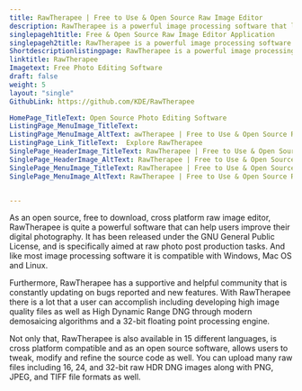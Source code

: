 ```yaml
---
title: RawTherapee | Free to Use & Open Source Raw Image Editor
description: RawTherapee is a powerful image processing software that lets users generate raw files from many digital cameras. It is cross platform compatible as well.
singlepageh1title: Free & Open Source Raw Image Editor Application
singlepageh2title: RawTherapee is a powerful image processing software that lets users generate raw files from many digital cameras. It is cross platform compatible as well.
Shortdescriptionlistingpage: RawTherapee is a powerful image processing software that lets users generate raw files from many digital cameras. It is cross platform compatible as well.
linktitle: RawTherapee
Imagetext: Free Photo Editing Software
draft: false
weight: 5
layout: "single"
GithubLink: https://github.com/KDE/RawTherapee

HomePage_TitleText: Open Source Photo Editing Software
ListingPage_MenuImage_TitleText: 
ListingPage_MenuImage_AltText: awTherapee | Free to Use & Open Source Raw Image Editor
ListingPage_Link_TitleText:  Explore RawTherapee
SinglePage_HeaderImage_TitleText: RawTherapee | Free to Use & Open Source Raw Image Editor
SinglePage_HeaderImage_AltText: RawTherapee | Free to Use & Open Source Raw Image Editor
SinglePage_MenuImage_TitleText: RawTherapee | Free to Use & Open Source Raw Image Editor
SinglePage_MenuImage_AltText: RawTherapee | Free to Use & Open Source Raw Image Editor


---
```


As an open source, free to download, cross platform raw image editor, RawTherapee is quite a powerful software that can help users improve their digital photography. It has been released under the GNU General Public License, and is specifically aimed at raw photo post production tasks. And like most image processing software it is compatible with Windows, Mac OS and Linux.

Furthermore, RawTherapee has a supportive and helpful community that is constantly updating on bugs reported and new features. With RawTherapee there is a lot that a user can accomplish including developing high image quality files as well as High Dynamic Range DNG through modern demosaicing algorithms and a 32-bit floating point processing engine.

Not only that, RawTherapee is also available in 15 different languages, is cross platform compatible and as an open source software, allows users to tweak, modify and refine the source code as well. You can upload many raw files including 16, 24, and 32-bit raw HDR DNG images along with PNG, JPEG, and TIFF file formats as well.